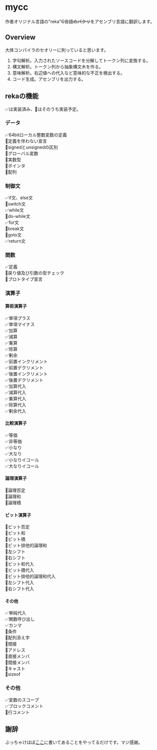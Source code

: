 # mycc
作者オリジナル言語の"reka"~~C言語のパクリ~~をアセンブリ言語に翻訳します。

## Overview
大体コンパイラのセオリーに則っていると思います。
1. 字句解析。入力されたソースコードを分解してトークン列に変換する。
1. 構文解析。トークン列から抽象構文木を作る。
1. 意味解析。右辺値への代入など意味的な不正を検出する。
1. コード生成。アセンブリを出力する。

## rekaの機能
✅は実装済み、🔵はそのうち実装予定。

### データ
✅64bitローカル整数変数の定義<br />
🔵定義を伴わない宣言<br />
🔵signedとunsignedの区別<br />
🔵グローバル変数<br />
🔵実数型<br />
🔵ポインタ<br />
🔵配列<br />

### 制御文
✅if文、else文<br />
🔵switch文<br />
✅while文<br />
🔵do-while文<br />
✅for文<br />
🔵break文<br />
🔵goto文<br />
✅return文<br />

### 関数
✅定義<br />
🔵戻り値及び引数の型チェック<br />
🔵プロトタイプ宣言<br />

### 演算子

#### 算術演算子
✅単項プラス<br />
✅単項マイナス<br />
✅加算<br />
✅減算<br />
✅乗算<br />
✅除算<br />
✅剰余<br />
✅前置インクリメント<br />
✅前置デクリメント<br />
✅後置インクリメント<br />
✅後置デクリメント<br />
✅加算代入<br />
✅減算代入<br />
✅乗算代入<br />
✅除算代入<br />
✅剰余代入<br />

#### 比較演算子
✅等価<br />
✅非等価<br />
✅小なり<br />
✅大なり<br />
✅小なりイコール<br />
✅大なりイコール<br />

#### 論理演算子
🔵論理否定<br />
🔵論理和<br />
🔵論理積<br />

#### ビット演算子
🔵ビット否定<br />
🔵ビット和<br />
🔵ビット積<br />
🔵ビット排他的論理和<br />
🔵左シフト<br />
🔵右シフト<br />
🔵ビット和代入<br />
🔵ビット積代入<br />
🔵ビット排他的論理和代入<br />
🔵左シフト代入<br />
🔵右シフト代入<br />

#### その他
✅単純代入<br />
✅関数呼び出し<br />
✅カンマ<br />
🔵条件<br />
🔵配列添え字<br />
🔵間接<br />
🔵アドレス<br />
🔵直接メンバ<br />
🔵間接メンバ<br />
🔵キャスト<br />
🔵sizeof<br />

### その他
✅変数のスコープ<br />
✅ブロックコメント<br />
🔵行コメント<br />

## 謝辞
ぶっちゃけほぼ[ここ](https://www.sigbus.info/compilerbook)に書いてあることをやってるだけです。マジ感謝。

